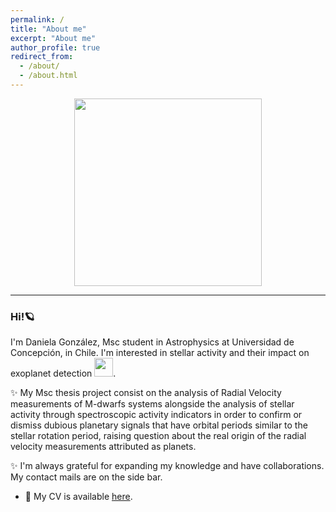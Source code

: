 ```yaml
---
permalink: /
title: "About me"
excerpt: "About me"
author_profile: true
redirect_from: 
  - /about/
  - /about.html
---
```


<div id="header" align="center">
  <img src="https://media.giphy.com/media/v1.Y2lkPTc5MGI3NjExYjkxamFhejl0eG5veHVpb3dlbjBmaTFlbzRtY3NvbDIwbTJvdnl3aCZlcD12MV9pbnRlcm5hbF9naWZfYnlfaWQmY3Q9cw/MDZcg6WzFSV4PIqV7b/giphy.gif" width="300"/>
</div>

---

### Hi!🪐  
I'm Daniela González, Msc student in Astrophysics at Universidad de Concepción, in Chile. I'm interested in stellar activity and their impact on exoplanet detection <img src="https://media.giphy.com/media/2wh8AaMZ2jtRseDQ3C/giphy.gif" width="30">.

✨ My Msc thesis project consist on the analysis of Radial Velocity measurements of M-dwarfs systems alongside the analysis of stellar activity through spectroscopic activity indicators in order to confirm or dismiss dubious planetary signals that have orbital periods similar to the stellar rotation period, raising question about the real origin of the radial velocity measurements attributed as planets.

✨ I'm always grateful for expanding my knowledge and have collaborations. My contact mails are on the side bar.

<!-- - 🔭 Currently working on my MSc thesis project, estimating the masses of supermassive black holes (SMBH) using WISE cataloged data for the ngEHT Collaboration, as part of the leo Milenio TITANS group. -->

<!-- - 🌱 Constantly learning new Machine Learning and AI tools to use in my thesis, related works, and to continue expanding my knowledge. -->

<!-- - 📫 Reach me at my email by clicking [here](mailto:jheryev@gmail.com) or in the sidebar. -->

- 📄 My CV is available [here](https://joacoh.github.io/cv/).
